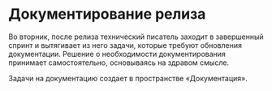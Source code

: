 # Документирование релиза

Во вторник, после релиза технический писатель заходит в завершенный спринт и вытягивает из него задачи, которые требуют обновления документации. Решение о необходимости документирования принимает самостоятельно, основываясь на здравом смысле. 

Задачи на документацию создает в пространстве «Документация». 